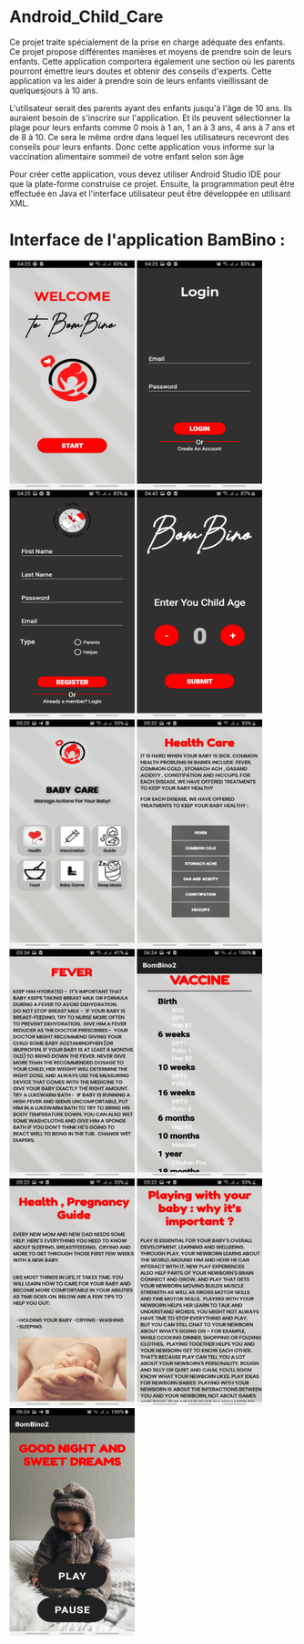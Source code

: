 # Android_Child_Care

Ce projet traite spécialement de la prise en charge adéquate des enfants. Ce projet propose différentes manières et moyens de prendre soin de leurs enfants.
Cette application comportera également une section où les parents pourront émettre leurs doutes et obtenir des conseils d'experts. Cette application va les aider à
prendre soin de leurs enfants vieillissant de quelquesjours à 10 ans.

L'utilisateur serait des parents ayant des enfants jusqu'à l'âge de 10 ans. Ils auraient besoin de s'inscrire sur l'application. Et ils peuvent sélectionner la plage pour leurs enfants comme 0
mois à 1 an, 1 an à 3 ans, 4 ans à 7 ans et de 8 à 10. Ce sera le même ordre dans lequel les utilisateurs recevront des conseils pour leurs enfants. Donc cette application vous informe sur
la vaccination alimentaire sommeil de votre enfant selon son âge

Pour créer cette application, vous devez utiliser Android Studio IDE pour que la plate-forme construise ce projet. Ensuite, la programmation peut être effectuée en Java et l'interface
utilisateur peut être développée en utilisant XML.

# Interface de l'application BamBino :
<img src="app/src/main/res/interface/start.jpg" width="220" height="400">          <img src="app/src/main/res/interface/login.jpg" width="220" height="400">   <img src="app/src/main/res/interface/resgister.jpg" width="220" height="400">            <img src="app/src/main/res/interface/Age.jpg" width="220" height="400">     <img src="app/src/main/res/interface/home.jpg" width="220" height="400">                <img src="app/src/main/res/interface/HealthCare.jpg" width="220" height="400">    <img src="app/src/main/res/interface/Fever.jpg" width="220" height="400">               <img src="app/src/main/res/interface/vaccine.jpg" width="220" height="400">           <img src="app/src/main/res/interface/Guide.jpg" width="220" height="400">            <img src="app/src/main/res/interface/Game.jpg" width="220" height="400">                  <img src="app/src/main/res/interface/sleep.jpg" width="220" height="400">
